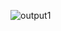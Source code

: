 
![output1](https://user-images.githubusercontent.com/96366365/194481850-9673ac05-28c9-466d-951b-5b556a6c38cb.gif)
